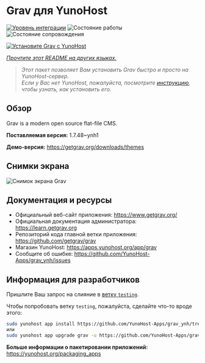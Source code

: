 <!--
Важно: этот README был автоматически сгенерирован <https://github.com/YunoHost/apps/tree/master/tools/readme_generator>
Он НЕ ДОЛЖЕН редактироваться вручную.
-->

# Grav для YunoHost

[![Уровень интеграции](https://dash.yunohost.org/integration/grav.svg)](https://ci-apps.yunohost.org/ci/apps/grav/) ![Состояние работы](https://ci-apps.yunohost.org/ci/badges/grav.status.svg) ![Состояние сопровождения](https://ci-apps.yunohost.org/ci/badges/grav.maintain.svg)

[![Установите Grav с YunoHost](https://install-app.yunohost.org/install-with-yunohost.svg)](https://install-app.yunohost.org/?app=grav)

*[Прочтите этот README на других языках.](./ALL_README.md)*

> *Этот пакет позволяет Вам установить Grav быстро и просто на YunoHost-сервер.*  
> *Если у Вас нет YunoHost, пожалуйста, посмотрите [инструкцию](https://yunohost.org/install), чтобы узнать, как установить его.*

## Обзор

Grav is a modern open source flat-file CMS.


**Поставляемая версия:** 1.7.48~ynh1

**Демо-версия:** <https://getgrav.org/downloads/themes>

## Снимки экрана

![Снимок экрана Grav](./doc/screenshots/grav.jpg)

## Документация и ресурсы

- Официальный веб-сайт приложения: <https://www.getgrav.org/>
- Официальная документация администратора: <https://learn.getgrav.org>
- Репозиторий кода главной ветки приложения: <https://github.com/getgrav/grav>
- Магазин YunoHost: <https://apps.yunohost.org/app/grav>
- Сообщите об ошибке: <https://github.com/YunoHost-Apps/grav_ynh/issues>

## Информация для разработчиков

Пришлите Ваш запрос на слияние в [ветку `testing`](https://github.com/YunoHost-Apps/grav_ynh/tree/testing).

Чтобы попробовать ветку `testing`, пожалуйста, сделайте что-то вроде этого:

```bash
sudo yunohost app install https://github.com/YunoHost-Apps/grav_ynh/tree/testing --debug
или
sudo yunohost app upgrade grav -u https://github.com/YunoHost-Apps/grav_ynh/tree/testing --debug
```

**Больше информации о пакетировании приложений:** <https://yunohost.org/packaging_apps>
